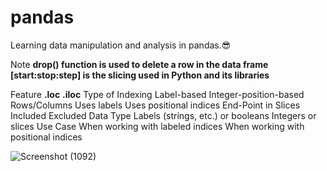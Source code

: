 # pandas
Learning data manipulation and analysis in pandas.😎

Note
**drop() function is used to delete a row in the data frame**
**[start:stop:step] is the slicing used in Python and its libraries**


Feature	                            **.loc**                                  **.iloc**
Type of Indexing	              Label-based        	                    Integer-position-based
Rows/Columns	                  Uses labels	                            Uses positional indices
End-Point in Slices	              Included	                                Excluded
Data Type	                      Labels (strings, etc.) or booleans	    Integers or slices
Use Case	                      When working with labeled indices      	When working with positional indices

![Screenshot (1092)](https://github.com/user-attachments/assets/32f821c9-42ce-4653-ba14-4a206e46e0c4)
